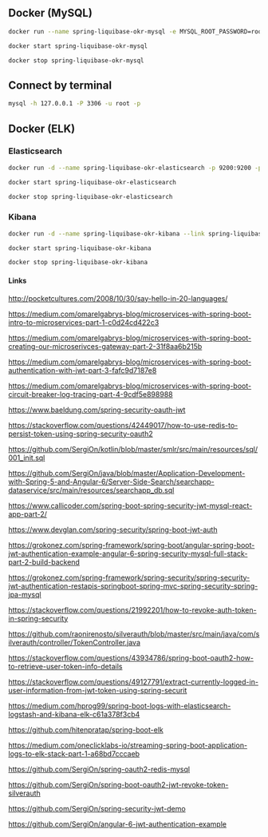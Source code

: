 ## Docker (MySQL)

```bash
docker run --name spring-liquibase-okr-mysql -e MYSQL_ROOT_PASSWORD=root -p 3306:3306 -d mysql
```

```bash
docker start spring-liquibase-okr-mysql
```

```bash
docker stop spring-liquibase-okr-mysql
```

## Connect by terminal

```bash
mysql -h 127.0.0.1 -P 3306 -u root -p
```


## Docker (ELK)

### Elasticsearch

```bash
docker run -d --name spring-liquibase-okr-elasticsearch -p 9200:9200 -p 9300:9300 -e "discovery.type=single-node" elasticsearch:6.5.4
```

```bash
docker start spring-liquibase-okr-elasticsearch
```

```bash
docker stop spring-liquibase-okr-elasticsearch
```


### Kibana

```bash
docker run -d --name spring-liquibase-okr-kibana --link spring-liquibase-okr-elasticsearch:elasticsearch -p 5601:5601 kibana:6.5.4
```

```bash
docker start spring-liquibase-okr-kibana
```

```bash
docker stop spring-liquibase-okr-kibana
```



#### Links

http://pocketcultures.com/2008/10/30/say-hello-in-20-languages/

https://medium.com/omarelgabrys-blog/microservices-with-spring-boot-intro-to-microservices-part-1-c0d24cd422c3

https://medium.com/omarelgabrys-blog/microservices-with-spring-boot-creating-our-microserivces-gateway-part-2-31f8aa6b215b

https://medium.com/omarelgabrys-blog/microservices-with-spring-boot-authentication-with-jwt-part-3-fafc9d7187e8

https://medium.com/omarelgabrys-blog/microservices-with-spring-boot-circuit-breaker-log-tracing-part-4-9cdf5e898988

https://www.baeldung.com/spring-security-oauth-jwt

https://stackoverflow.com/questions/42449017/how-to-use-redis-to-persist-token-using-spring-security-oauth2

https://github.com/SergiOn/kotlin/blob/master/smlr/src/main/resources/sql/001_init.sql

https://github.com/SergiOn/java/blob/master/Application-Development-with-Spring-5-and-Angular-6/Server-Side-Search/searchapp-dataservice/src/main/resources/searchapp_db.sql

https://www.callicoder.com/spring-boot-spring-security-jwt-mysql-react-app-part-2/

https://www.devglan.com/spring-security/spring-boot-jwt-auth

https://grokonez.com/spring-framework/spring-boot/angular-spring-boot-jwt-authentication-example-angular-6-spring-security-mysql-full-stack-part-2-build-backend

https://grokonez.com/spring-framework/spring-security/spring-security-jwt-authentication-restapis-springboot-spring-mvc-spring-security-spring-jpa-mysql

https://stackoverflow.com/questions/21992201/how-to-revoke-auth-token-in-spring-security

https://github.com/raonirenosto/silverauth/blob/master/src/main/java/com/silverauth/controller/TokenController.java

https://stackoverflow.com/questions/43934786/spring-boot-oauth2-how-to-retrieve-user-token-info-details

https://stackoverflow.com/questions/49127791/extract-currently-logged-in-user-information-from-jwt-token-using-spring-securit

https://medium.com/hprog99/spring-boot-logs-with-elasticsearch-logstash-and-kibana-elk-c61a378f3cb4

https://github.com/hitenpratap/spring-boot-elk

https://medium.com/oneclicklabs-io/streaming-spring-boot-application-logs-to-elk-stack-part-1-a68bd7cccaeb

https://github.com/SergiOn/spring-oauth2-redis-mysql

https://github.com/SergiOn/spring-boot-oauth2-jwt-revoke-token-silverauth

https://github.com/SergiOn/spring-security-jwt-demo

https://github.com/SergiOn/angular-6-jwt-authentication-example
